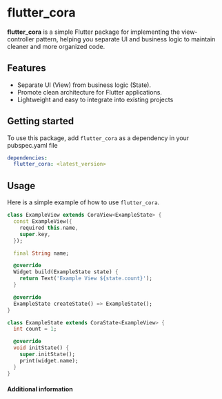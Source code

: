 # flutter_cora

**flutter_cora** is a simple Flutter package for implementing the view-controller pattern, helping you separate UI and business logic to maintain cleaner and more organized code.

## Features

- Separate UI (View) from business logic (State).
- Promote clean architecture for Flutter applications.
- Lightweight and easy to integrate into existing projects

## Getting started

To use this package, add `flutter_cora` as a dependency in your pubspec.yaml file

```yaml
dependencies:
  flutter_cora: <latest_version>
```

## Usage

Here is a simple example of how to use `flutter_cora`.

```dart
class ExampleView extends CoraView<ExampleState> {
  const ExampleView({
    required this.name,
    super.key,
  });

  final String name;

  @override
  Widget build(ExampleState state) {
    return Text('Example View ${state.count}');
  }

  @override
  ExampleState createState() => ExampleState();
}

class ExampleState extends CoraState<ExampleView> {
  int count = 1;

  @override
  void initState() {
    super.initState();
    print(widget.name);
  }
}
```

#### Additional information
